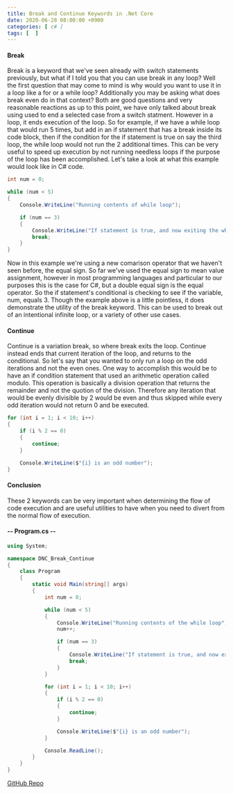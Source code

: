 ```yaml
---
title: Break and Continue Keywords in .Net Core
date: 2020-06-28 08:00:00 +0900
categories: [ c# ]
tags: [  ]
---
```



#### Break

Break is a keyword that we\'ve seen already with switch statements previously, but what if I told you that you can use break in any loop?  Well the first question that may come to mind is why would you want to use it in a loop like a for or a while loop?  Additionally you may be asking what does break even do in that context?  Both are good questions and very reasonable reactions as up to this point, we have only talked about break using used to end a selected case from a switch statment.  However in a loop, it ends execution of the loop.  So for example, if we have a while loop that would run 5 times, but add in an if statement that has a break inside its code block, then if the condition for the if statement is true on say the third loop, the while loop would not run the 2 additional times.  This can be very useful to speed up execution by not running needless loops if the purpose of the loop has been accomplished.  Let\'s take a look at what this example would look like in C# code.

```c#
int num = 0;

while (num < 5)
{
	Console.WriteLine("Running contents of while loop");

	if (num == 3)
	{
		Console.WriteLine("If statement is true, and now exiting the while loop");
		break;
	}
}
```

Now in this example we\'re using a new comarison operator that we haven\'t seen before, the equal sign.  So far we\'ve used the equal sign to mean value assignment, however in most programming languages and particular to our purposes this is the case for C#, but a double equal sign is the equal operator.  So the if statement\'s conditional is checking to see if the variable, num, equals 3.  Though the example above is a little pointless, it does demonstrate the utility of the break keyword.  This can be used to break out of an intentional infinite loop, or a variety of other use cases.

#### Continue

Continue is a variation break, so where break exits the loop.  Continue instead ends that current iteration of the loop, and returns to the conditional.  So let\'s say that you wanted to only run a loop on the odd iterations and not the even ones.  One way to accomplish this would be to have an if condition statement that used an arithmetic operation called modulo.  This operation is basically a division operation that returns the remainder and not the quotion of the dvision.  Therefore any iteration that would be evenly divisible by 2 would be even and thus skipped while every odd iteration would not return 0 and be executed.

```c#
for (int i = 1; i < 10; i++)
{
	if (i % 2 == 0)
	{
		continue;
	}

	Console.WriteLine($"{i} is an odd number");
}
```

#### Conclusion

These 2 keywords can be very important when determining the flow of code execution and are useful utilities to have when you need to divert from the normal flow of execution.

#### -- Program.cs --

```c#
using System;

namespace DNC_Break_Continue
{
    class Program
    {
        static void Main(string[] args)
        {
            int num = 0;

            while (num < 5)
            {
                Console.WriteLine("Running contents of the while loop");
                num++;

                if (num == 3)
                {
                    Console.WriteLine("If statement is true, and now exiting the while loop");
                    break;
                }
            }

            for (int i = 1; i < 10; i++)
            {
                if (i % 2 == 0)
                {
                    continue;
                }

                Console.WriteLine($"{i} is an odd number");
            }

            Console.ReadLine();
        }
    }
}
```

[GitHub Repo](https://github.com/besmith43/DNC_Break-Continue)

